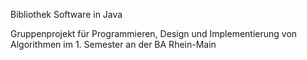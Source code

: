 Bibliothek Software in Java

Gruppenprojekt für Programmieren, Design und Implementierung von Algorithmen im 1. Semester an der BA Rhein-Main
